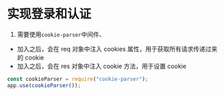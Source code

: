 # 实现登录和认证

1. 需要使用`cookie-parser`中间件、

- 加入之后，会在 req 对象中注入 cookies 属性，用于获取所有请求传递过来的 cookie
- 加入之后，会在 res 对象中注入 cookie 方法，用于设置 cookie

```js
const cookieParser = require("cookie-parser");
app.use(cookieParser());
```
